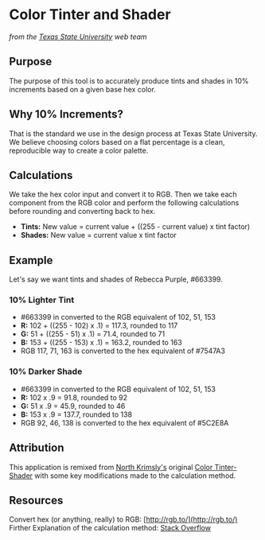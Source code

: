 # Color Tinter and Shader
_from the [Texas State University](http://txstate.edu) web team_

## Purpose
The purpose of this tool is to accurately produce tints and shades in 10% increments based on a given base hex color.

## Why 10% Increments?
That is the standard we use in the design process at Texas State University. We believe choosing colors based on a flat percentage is a clean, reproducible way to create a color palette.

## Calculations
We take the hex color input and convert it to RGB. Then we take each component from the RGB color and perform the following calculations before rounding and converting back to hex.
* **Tints:** New value = current value + ((255 - current value) x tint factor)
* **Shades:** New value = current value x tint factor

## Example
Let's say we want tints and shades of Rebecca Purple, #663399.

### 10% Lighter Tint
* #663399 in converted to the RGB equivalent of 102, 51, 153
* **R:** 102 + ((255 - 102) x .1) = 117.3, rounded to 117
* **G:** 51 + ((255 - 51) x .1) = 71.4, rounded to 71
* **B:** 153 + ((255 - 153) x .1) = 163.2, rounded to 163
* RGB 117, 71, 163 is converted to the hex equivalent of #7547A3

### 10% Darker Shade
* #663399 in converted to the RGB equivalent of 102, 51, 153
* **R:** 102 x .9 = 91.8, rounded to 92
* **G:** 51 x .9 = 45.9, rounded to 46
* **B:** 153 x .9 = 137.7, rounded to 138
* RGB 92, 46, 138 is converted to the hex equivalent of #5C2E8A

## Attribution
This application is remixed from [North Krimsly's](http://highintegritydesign.com/) original [Color Tinter-Shader](http://highintegritydesign.com/tools/tinter-shader) with some key modifications made to the calculation method.

## Resources
Convert hex (or anything, really) to RGB: [http://rgb.to/](http://rgb.to/)
Firther Explanation of the calculation method: [Stack Overflow](http://stackoverflow.com/questions/6615002/given-an-rgb-value-how-do-i-create-a-tint-or-shade)